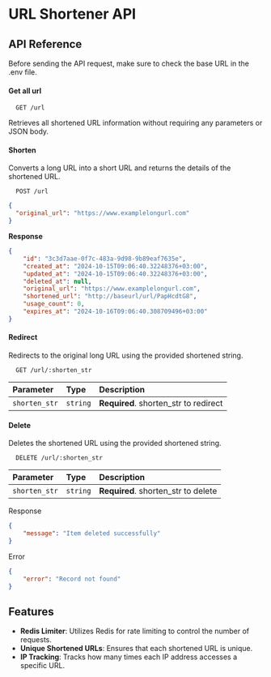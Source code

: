 
# URL Shortener API








## API Reference
Before sending the API request, make sure to check the base URL in the .env file.
#### Get all url
```http
  GET /url
```
Retrieves all shortened URL information without requiring any parameters or JSON body.
#### Shorten 

Converts a long URL into a short URL and returns the details of the shortened URL.
```http
  POST /url
```
```json
{
  "original_url": "https://www.examplelongurl.com"
}
```
**Response**
```json
{
    "id": "3c3d7aae-0f7c-483a-9d98-9b89eaf7635e",
    "created_at": "2024-10-15T09:06:40.32248376+03:00",
    "updated_at": "2024-10-15T09:06:40.32248376+03:00",
    "deleted_at": null,
    "original_url": "https://www.examplelongurl.com",
    "shortened_url": "http://baseurl/url/PapHcdtG8",
    "usage_count": 0,
    "expires_at": "2024-10-16T09:06:40.308709496+03:00"
}
```


#### Redirect 
Redirects to the original long URL using the provided shortened string.
```http
  GET /url/:shorten_str
```

| Parameter | Type     | Description                       |
| :-------- | :------- | :-------------------------------- |
| `shorten_str`      | `string` | **Required**. shorten_str to redirect |

#### Delete

Deletes the shortened URL using the provided shortened string.
```http
  DELETE /url/:shorten_str
```

| Parameter | Type     | Description                       |
| :-------- | :------- | :-------------------------------- |
| `shorten_str`      | `string` | **Required**. shorten_str to delete |

Response

``` json
{
    "message": "Item deleted successfully"
} 
```

Error
``` json
{
    "error": "Record not found"
}
```

## Features

- **Redis Limiter**: Utilizes Redis for rate limiting to control the number of requests.
- **Unique Shortened URLs**: Ensures that each shortened URL is unique.
- **IP Tracking**: Tracks how many times each IP address accesses a specific URL.

